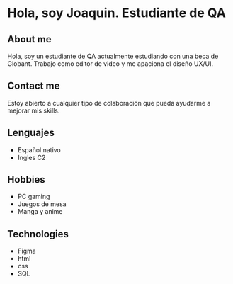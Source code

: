 # Hola, soy Joaquin. Estudiante de QA
## About me
Hola, soy un estudiante de QA actualmente estudiando con una beca de Globant. Trabajo como editor de video y me apaciona el diseño UX/UI.
## Contact me
Estoy abierto a cualquier tipo de colaboración que pueda ayudarme a mejorar mis skills.
## Lenguajes
- Español nativo
- Ingles C2
## Hobbies
- PC gaming
- Juegos de mesa
- Manga y anime
## Technologies
- Figma
- html
- css
- SQL
